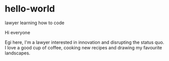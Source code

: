 # hello-world
lawyer learning how to code

Hi everyone

Egi here, I'm a lawyer interested in innovation and disrupting the status quo. 
I love a good cup of coffee, cooking new recipes and drawing my favourite landscapes.
